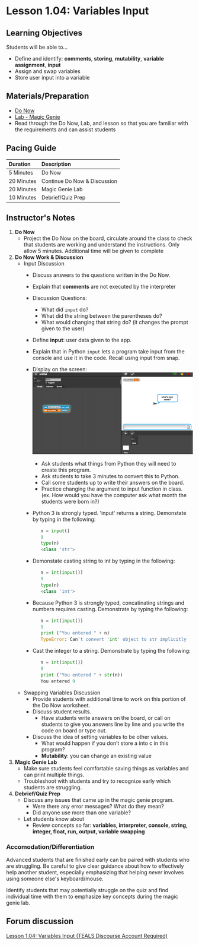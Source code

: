 # Lesson 1.04: Variables Input

## Learning Objectives

Students will be able to...

* Define and identify: **comments**, **storing**, **mutability**, **variable assignment**, **input**
* Assign and swap variables
* Store user input into a variable

## Materials/Preparation

* [Do Now](do_now.md) 
* [Lab - Magic Genie](lab.md)
* Read through the Do Now, Lab, and lesson so that you are familiar with the requirements and can assist students

## Pacing Guide

| **Duration** | **Description** |
| :--- | :--- |
| 5 Minutes | Do Now |
| 20 Minutes | Continue Do Now & Discussion |
| 20 Minutes | Magic Genie Lab |
| 10 Minutes | Debrief/Quiz Prep |

## Instructor's Notes

1. **Do Now**
   * Project the Do Now on the board, circulate around the class to check that students are working and understand the instructions. Only allow 5 minutes. Additional time will be given to complete
2. **Do Now Work & Discussion**
   * Input Discussion
     * Discuss answers to the questions written in the Do Now. 
     * Explain that **comments** are not executed by the interpreter
     * Discussion Questions: 
       * What did `input` do? 
       * What did the string between the parentheses do? 
       * What would changing that string do? \(it changes the prompt given to the user\) 
     * Define **input**: user data given to the app. 
     * Explain that in Python `input` lets a program take input from the console and use it in the code. Recall using input from snap.
     * Display on the screen: ![Snap Input](../../.gitbook/assets/snap_input.png)
       * Ask students what things from Python they will need to create this program. 
       * Ask students to take 3 minutes to convert this to Python.
       * Call some students up to write their answers on the board.
       * Practice changing the argument to input function in class. \(ex. How would you have the computer ask what month the students were born in?\)
     * Python 3 is strongly typed. 'input' returns a string. Demonstate by typing in the following:

       ```python
          n = input()
          9
          type(n)
          <class 'str'>
       ```

     * Demonstate casting string to int by typing in the following:

       ```python
          n = int(input())
          9
          type(n)
          <class 'int'>
       ```

     * Because Python 3 is strongly typed, concatinating strings and numbers requires casting. Demonstrate by typing the following:

       ```python
          n = int(input())
          9
          print ("You entered " + n)
          TypeError: Can't convert 'int' object to str implicitly
       ```

     * Cast the integer to a string. Demonstrate by typing the following:

       ```python
          n = int(input())
          9
          print ("You entered " + str(n))
          You entered 9
       ```
   * Swapping Variables Discussion
     * Provide students with additional time to work on this portion of the Do Now worksheet. 
     * Discuss student results.
       * Have students write answers on the board, or call on students to give you answers line by line and you write the code on board or type out. 
     * Discuss the idea of setting variables to be other values. 
       * What would happen if you don’t store a into c in this program? 
       * **Mutability**: you can change an existing value
3. **Magic Genie Lab**
   * Make sure students feel comfortable saving things as variables and can print multiple things.
   * Troubleshoot with students and try to recognize early which students are struggling.
4. **Debrief/Quiz Prep**
   * Discuss any issues that came up in the magic genie program.
     * Were there any error messages? What do they mean?
     * Did anyone use more than one variable? 
   * Let students know about 
     * Review concepts so far: **variables, interpreter, console, string, integer, float, run, output, variable swapping**

### Accomodation/Differentiation

Advanced students that are finished early can be paired with students who are struggling. Be careful to give clear guidance about how to effectively help another student, especially emphasizing that helping _never_ involves using someone else's keyboard/mouse.

Identify students that may potentially struggle on the quiz and find individual time with them to emphasize key concepts during the magic genie lab.

## Forum discussion

[Lesson 1.04: Variables Input \(TEALS Discourse Account Required\)](https://forums.tealsk12.org/c/2nd-semester-unit-1/1-04-variables-input)

